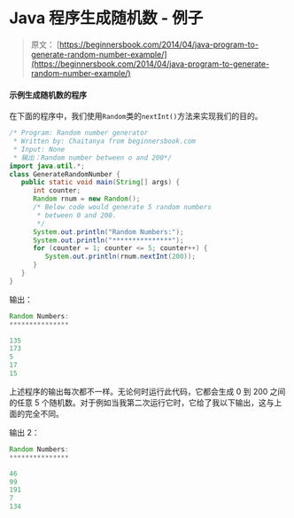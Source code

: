 # Java 程序生成随机数 - 例子

> 原文： [https://beginnersbook.com/2014/04/java-program-to-generate-random-number-example/](https://beginnersbook.com/2014/04/java-program-to-generate-random-number-example/)

#### 示例生成随机数的程序

在下面的程序中，我们使用`Random`类的`nextInt()`方法来实现我们的目的。

```java
/* Program: Random number generator
 * Written by: Chaitanya from beginnersbook.com
 * Input: None
 * 输出：Random number between o and 200*/
import java.util.*;
class GenerateRandomNumber {
   public static void main(String[] args) {
      int counter;
      Random rnum = new Random();
      /* Below code would generate 5 random numbers
       * between 0 and 200.
       */
      System.out.println("Random Numbers:");
      System.out.println("***************");
      for (counter = 1; counter <= 5; counter++) {
         System.out.println(rnum.nextInt(200));
      }
   }
}
```

输出：

```java
Random Numbers:
***************

135
173
5
17
15
```

上述程序的输出每次都不一样。无论何时运行此代码，它都会生成 0 到 200 之间的任意 5 个随机数。对于例如当我第二次运行它时，它给了我以下输出，这与上面的完全不同。

输出 2：

```java
Random Numbers:
***************

46
99
191
7
134
```